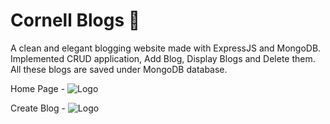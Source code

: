 
# Cornell Blogs 📄
A clean and elegant blogging website made with ExpressJS and MongoDB. 
Implemented CRUD application, Add Blog, Display Blogs and Delete them. All these blogs are saved under MongoDB database. 

Home Page - 
![Logo](https://ik.imagekit.io/kirtanchandak/Cornell_Blogs/homeCornell.png?ik-sdk-version=javascript-1.4.3&updatedAt=1676434411499) 


Create Blog - 
![Logo](https://ik.imagekit.io/kirtanchandak/Cornell_Blogs/createBlogCornell.png?ik-sdk-version=javascript-1.4.3&updatedAt=1676434411184)
